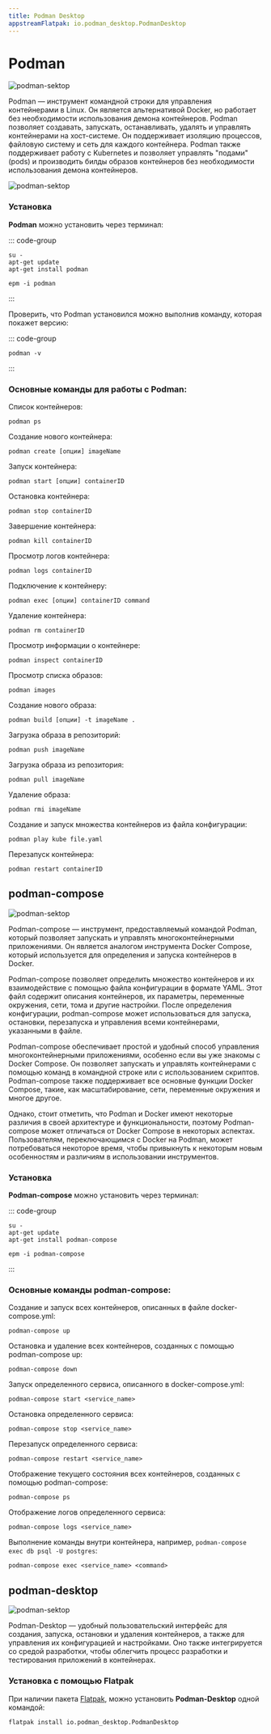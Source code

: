 ```yaml
---
title: Podman Desktop
appstreamFlatpak: io.podman_desktop.PodmanDesktop
---
```


# Podman

![podman-sektop](/podman/from-docker-to-podman.png)

Podman — инструмент командной строки для управления контейнерами в Linux. Он является альтернативой Docker,
но работает без необходимости использования демона контейнеров. Podman позволяет создавать, запускать, останавливать,
удалять и управлять контейнерами на хост-системе. Он поддерживает изоляцию процессов, файловую систему и сеть для
каждого контейнера. Podman также поддерживает работу с Kubernetes и позволяет управлять "подами" (pods) и производить
билды образов контейнеров без необходимости использования демона контейнеров.

![podman-sektop](/podman/podman-vs-docker.png)

### Установка

**Podman** можно установить через терминал:

::: code-group

```shell[apt-get]
su -
apt-get update
apt-get install podman
```

```shell[epm]
epm -i podman
```

:::

Проверить, что Podman установился можно выполнив команду, которая покажет версию:

::: code-group

```shell
podman -v
```

:::

### Основные команды для работы с Podman:

Список контейнеров:

```shell
podman ps
```

Создание нового контейнера:

```shell
podman create [опции] imageName
```

Запуск контейнера:

```shell
podman start [опции] containerID
```

Остановка контейнера:

```shell
podman stop containerID
```

Завершение контейнера:

```shell
podman kill containerID
```

Просмотр логов контейнера:

```shell
podman logs containerID
```

Подключение к контейнеру:

```shell
podman exec [опции] containerID command
```

Удаление контейнера:

```shell
podman rm containerID
```

Просмотр информации о контейнере:

```shell
podman inspect containerID
```

Просмотр списка образов:

```shell
podman images
```

Создание нового образа:

```shell
podman build [опции] -t imageName .
```

Загрузка образа в репозиторий:

```shell
podman push imageName
```

Загрузка образа из репозитория:

```shell
podman pull imageName
```

Удаление образа:

```shell
podman rmi imageName
```

Создание и запуск множества контейнеров из файла конфигурации:

```shell
podman play kube file.yaml
```

Перезапуск контейнера:

```shell
podman restart containerID
```

## podman-compose

![podman-sektop](/podman/podman-compose.png)

Podman-compose — инструмент, предоставляемый командой Podman, который позволяет запускать и управлять
многоконтейнерными приложениями. Он является аналогом инструмента Docker Compose, который используется для определения
и запуска контейнеров в Docker.

Podman-compose позволяет определить множество контейнеров и их взаимодействие с помощью файла конфигурации в
формате YAML. Этот файл содержит описания контейнеров, их параметры, переменные окружения, сети, тома и другие
настройки.
После определения конфигурации, podman-compose может использоваться для запуска, остановки, перезапуска и управления
всеми контейнерами, указанными в файле.

Podman-compose обеспечивает простой и удобный способ управления многоконтейнерными приложениями, особенно если вы уже
знакомы с Docker Compose. Он позволяет запускать и управлять контейнерами с помощью команд в командной строке или с
использованием скриптов. Podman-compose также поддерживает все основные функции Docker Compose,
такие, как масштабирование, сети, переменные окружения и многое другое.

Однако, стоит отметить, что Podman и Docker имеют некоторые различия в своей архитектуре и функциональности,
поэтому Podman-compose может отличаться от Docker Compose в некоторых аспектах. Пользователям, переключающимся с Docker
на Podman, может потребоваться некоторое время, чтобы привыкнуть к некоторым новым особенностям и
различиям в использовании инструментов.

### Установка

**Podman-compose** можно установить через терминал:

::: code-group

```shell[apt-get]
su -
apt-get update
apt-get install podman-compose
```

```shell[epm]
epm -i podman-compose
```

:::

### Основные команды podman-compose:

Создание и запуск всех контейнеров, описанных в файле docker-compose.yml:

```shell
podman-compose up
```

Остановка и удаление всех контейнеров, созданных с помощью podman-compose up:

```shell
podman-compose down
```

Запуск определенного сервиса, описанного в docker-compose.yml:

```shell
podman-compose start <service_name>
```

Остановка определенного сервиса:

```shell
podman-compose stop <service_name>
```

Перезапуск определенного сервиса:

```shell
podman-compose restart <service_name>
```

Отображение текущего состояния всех контейнеров, созданных с помощью podman-compose:

```shell
podman-compose ps
```

Отображение логов определенного сервиса:

```shell
podman-compose logs <service_name>
```

Выполнение команды внутри контейнера, например, `podman-compose exec db psql -U postgres`:

```shell
podman-compose exec <service_name> <command>
```

## podman-desktop

![podman-sektop](/podman/podman-desktop.png)

Podman-Desktop — удобный пользовательский интерфейс для создания, запуска, остановки и удаления контейнеров,
а также для управления их конфигурацией и настройками. Оно также интегрируется со средой разработки, чтобы
облегчить процесс разработки и тестирования приложений в контейнерах.

### Установка c помощью Flatpak

При наличии пакета [Flatpak](/flatpak), можно установить **Podman-Desktop** одной командой:

```shell
flatpak install io.podman_desktop.PodmanDesktop
```

<!--@include: ./parts/install/software-flatpak.md-->
